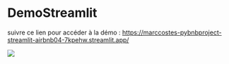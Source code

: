 # DemoStreamlit 

suivre ce lien  pour accéder à la démo : https://marccostes-pybnbproject-streamlit-airbnb04-7kpehw.streamlit.app/

<img src="https://github.dev/MarcCostes/PyBnBProject/blob/95d34234be77ccda206e944a49f667cdf6bd2a0e/StreamlitScreenshot.png">
